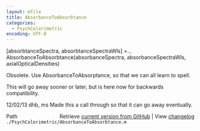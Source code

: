 ```yaml
---
layout: mfile
title: AbsorbanceToAbsorbtance
categories:
  - PsychColorimetric
encoding: UTF-8
---
```


[absorbtanceSpectra, absorbtanceSpectraWls] =...  
  AbsorbanceToAbsorbtance(absorbanceSpectra, absorbanceSpectraWls, axialOpticalDensities)  

Obsolete.  Use AbsorbanceToAbsorptance, so that we can all learn to spell.  

This will go away sooner or later, but is here now for backwards compatibility.  

12/02/13  dhb, ms  Made this a call through so that it can go away eventually.  


<div class="code_header" style="text-align:right;">
  <span style="float:left;">Path&nbsp;&nbsp;</span> <span class="counter">Retrieve <a href=
  "https://raw.github.com/Psychtoolbox-3/Psychtoolbox-3/beta/./PsychColorimetric/AbsorbanceToAbsorbtance.m">current version from GitHub</a> | View <a href=
  "https://github.com/Psychtoolbox-3/Psychtoolbox-3/commits/beta/./PsychColorimetric/AbsorbanceToAbsorbtance.m">changelog</a></span>
</div>
<div class="code">
  <code>./PsychColorimetric/AbsorbanceToAbsorbtance.m</code>
</div>
